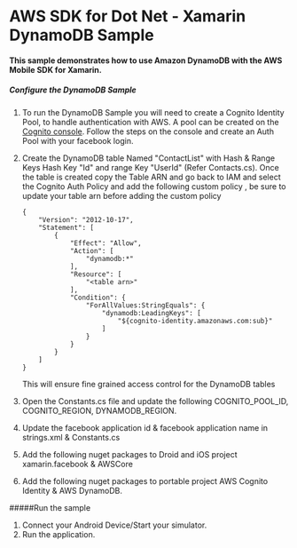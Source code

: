 # AWS SDK for Dot Net - Xamarin DynamoDB Sample

#### This sample demonstrates how to use Amazon DynamoDB with the AWS Mobile SDK for Xamarin. 


##### Configure the DynamoDB Sample

1. To run the DynamoDB Sample you will need to create a Cognito Identity Pool, to handle authentication with AWS.  A pool can be created on the [Cognito console]( https://console.aws.amazon.com/cognito/home). Follow the steps on the console and create an Auth Pool with your facebook login. 

2. Create the DynamoDB table Named "ContactList" with Hash & Range Keys Hash Key "Id" and  range Key "UserId" (Refer Contacts.cs). Once the table is created copy the Table ARN and go back to IAM and select the Cognito Auth Policy and add the following custom policy , be sure to update your table arn before adding the custom policy

	```
	{
		"Version": "2012-10-17",
		"Statement": [
			{
				"Effect": "Allow",
				"Action": [
					"dynamodb:*"
				],
				"Resource": [
					"<table arn>"
				],
				"Condition": {
					"ForAllValues:StringEquals": {
						"dynamodb:LeadingKeys": [
							"${cognito-identity.amazonaws.com:sub}"
						]
					}
				}
			}
		]
	}
	```

	This will ensure fine grained access control for the DynamoDB tables

3. Open the Constants.cs file and update the following COGNITO_POOL_ID, COGNITO_REGION, DYNAMODB_REGION.
4. Update the facebook application id  & facebook application name in strings.xml & Constants.cs
5. Add the following nuget packages to Droid and iOS project xamarin.facebook & AWSCore
6. Add the following nuget packages to portable project AWS Cognito Identity & AWS DynamoDB.


#####Run the sample
1. Connect your Android Device/Start your simulator. 
2. Run the application.